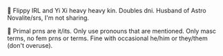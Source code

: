 🥩 Flippy IRL and Yi Xi heavy heavy kin. Doubles dni. Husband of Astro Novalite/srs, I'm not sharing.

🥩 Primal prns are it/its. Only use pronouns that are mentioned. Only masc terms, no fem prns or terms. Fine with occasional he/him or they/them (don't overuse).






